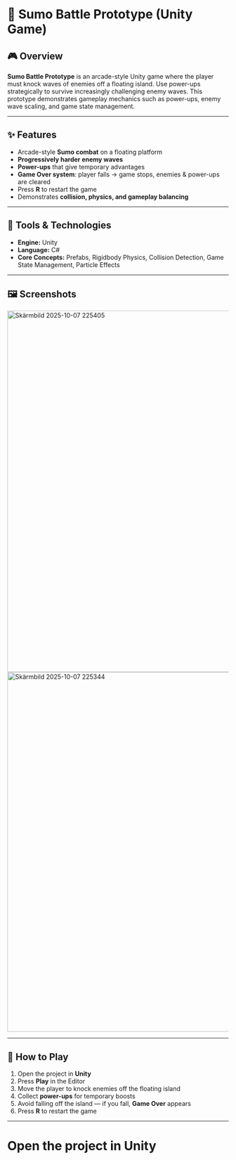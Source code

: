 # 🥋 Sumo Battle Prototype (Unity Game)

## 🎮 Overview
**Sumo Battle Prototype** is an arcade-style Unity game where the player must knock waves of enemies off a floating island. Use power-ups strategically to survive increasingly challenging enemy waves. This prototype demonstrates gameplay mechanics such as power-ups, enemy wave scaling, and game state management.

---

## ✨ Features
- Arcade-style **Sumo combat** on a floating platform  
- **Progressively harder enemy waves**  
- **Power-ups** that give temporary advantages  
- **Game Over system**: player falls → game stops, enemies & power-ups are cleared  
- Press **R** to restart the game  
- Demonstrates **collision, physics, and gameplay balancing**

---

## 🧰 Tools & Technologies
- **Engine:** Unity  
- **Language:** C#  
- **Core Concepts:** Prefabs, Rigidbody Physics, Collision Detection, Game State Management, Particle Effects  

---

## 🖼️ Screenshots

<img width="1607" height="823" alt="Skärmbild 2025-10-07 225405" src="https://github.com/user-attachments/assets/7caca323-65c3-4b5b-b376-bfb50ab8fda6" />
<img width="1602" height="819" alt="Skärmbild 2025-10-07 225344" src="https://github.com/user-attachments/assets/b1755434-f5ee-4eb5-a2d4-1274b4b0c6d2" />

---

## 🚀 How to Play
1. Open the project in **Unity**  
2. Press **Play** in the Editor  
3. Move the player to knock enemies off the floating island  
4. Collect **power-ups** for temporary boosts  
5. Avoid falling off the island — if you fall, **Game Over** appears  
6. Press **R** to restart the game  

---

# Open the project in Unity
